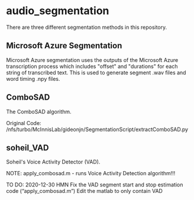 # audio_segmentation

There are three different segmentation methods in this repository.

## Microsoft Azure Segmentation 

Microsoft Azure segmentation uses the outputs of the Microsoft Azure transcription process which includes "offset" and "durations" for each string of transcribed text. This is used to generate segment .wav files and word timing .npy files. 


## ComboSAD 

The ComboSAD algorithm. 

Original Code:  /nfs/turbo/McInnisLab/gideonjn/SegmentationScript/extractComboSAD.py 


## soheil_VAD 

Soheil's Voice Activity Detector (VAD). 

NOTE: apply_combosad.m - runs Voice Activity Detection algorithm!!! 

TO DO: 2020-12-30 HMN 
Fix the VAD segment start and stop estimation code (“apply_combosad.m”) 
Edit the matlab to only contain VAD 


